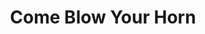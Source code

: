 ---
title: Come Blow Your Horn
year: 1963
opening_date: 1963-05-30
closing_date: 1963-06-08
layout: productions
image:
image_caption:
image_credit:
playbill:
category:
Theatre: Theatre Jacksonville
Venue: Little Theatre
cast:
  Alan Baker: Will Berdit
  Peggy Evans: Jeanne Solomon
  Buddy Baker: Rob Tinsley
  Mr. Baker: Marshall Grauer
  Connie Dayton: Carolyn Lieder
  Mrs. Baker: Ann Dobbie
  A Visitor: Mary Frances Thornhill
crew:
  Director: George Ballis
  Set Designer: Ben Jones
  Technical Director: Pete House
  Lighting Designer: Chase Ambler
  Stage Manager: Art Logan
  Assistant Stage Manager: Kristin Little 
  Lighting: Peggy Miller
  Sound: 
    - Marge Rocca
    - Madge Bruner
  Costumes: Frank Ridge
  Properties: 
    - Beverly Fink
    - Helen Cochran
    - Ellen Black
    - A. Ira Fink
    - Mary Frances Thornhill
    - Ted Weeks
    - Ed Poole
    - Eula Walters
    - Esther Barnes
  Make-Up: 
    - Thelma Mayeron
    - Mary Lee Berdit
  Construction and Painting: 
    - Diana Schuh
    - Bob Schuh
    - Larry Simmons
    - Charlotte Smotherman
    - John Thomson
    - Marshall Nazworth
    - Peggy Miller
    - Ellen Black
    - A.J. Marshall
    - Patricia Harper
    - Thelma Mayeron
    - A. Ira Fink
    - Judith Goodwin
    - Cathy Logan
    - Pete House
    - Joanne House
external_links:
---